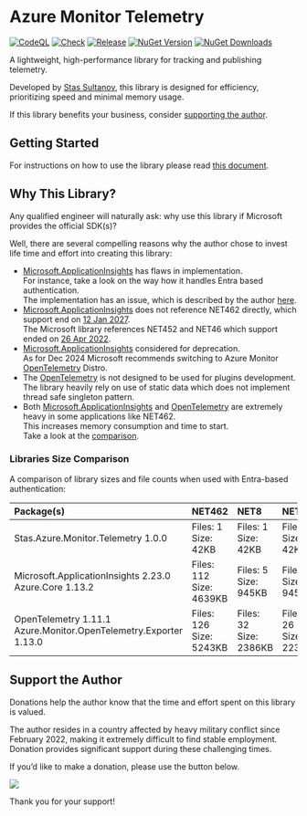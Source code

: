 # Azure Monitor Telemetry 
[![CodeQL](https://github.com/stas-sultanov/azure-monitor-telemetry/actions/workflows/github-code-scanning/codeql/badge.svg)](https://github.com/stas-sultanov/azure-monitor-telemetry/actions/workflows/github-code-scanning/codeql)
[![Check](https://github.com/stas-sultanov/azure-monitor-telemetry/actions/workflows/check.yml/badge.svg)](https://github.com/stas-sultanov/azure-monitor-telemetry/actions/workflows/check.yml)
[![Release](https://github.com/stas-sultanov/azure-monitor-telemetry/actions/workflows/release.yml/badge.svg)](https://github.com/stas-sultanov/azure-monitor-telemetry/actions/workflows/release.yml)
[![NuGet Version](https://img.shields.io/nuget/v/Stas.Azure.Monitor.Telemetry)](https://www.nuget.org/packages/Stas.Azure.Monitor.Telemetry)
[![NuGet Downloads](https://img.shields.io/nuget/dt/Stas.Azure.Monitor.Telemetry)](https://www.nuget.org/packages/Stas.Azure.Monitor.Telemetry)

A lightweight, high-performance library for tracking and publishing telemetry.

Developed by [Stas Sultanov][StasSultanovLinkedIn], this library is designed for efficiency, prioritizing speed and minimal memory usage.

If this library benefits your business, consider [supporting the author](#support-the-author).

## Getting Started

For instructions on how to use the library please read [this document](/src/readme.md).

## Why This Library?

Any qualified engineer will naturally ask: why use this library if Microsoft provides the official SDK(s)?

Well, there are several compelling reasons why the author chose to invest life time and effort into creating this library:

- [Microsoft.ApplicationInsights][MSAppInsigthsNuget2_23] has flaws in implementation.<br/>
  For instance, take a look on the way how it handles Entra based authentication.<br/>
  The implementation has an issue, which is described by the author [here][AppInsightsDotNetGitHubAuthIssue].
- [Microsoft.ApplicationInsights][MSAppInsigthsNuget2_23] does not reference NET462 directly, which support end on [12 Jan 2027][NETLifeCycle].<br/>
  The Microsoft library references NET452 and NET46 which support ended on [26 Apr 2022][NETLifeCycle].
- [Microsoft.ApplicationInsights][MSAppInsigthsNuget2_23] considered for deprecation.<br/>
  As for Dec 2024 Microsoft recommends switching to Azure Monitor [OpenTelemetry](https://learn.microsoft.com/azure/azure-monitor/app/opentelemetry-enable) Distro.
- The [OpenTelemetry][OpenTelemetry] is not designed to be used for plugins development.<br/>
  The library heavily rely on use of static data which does not implement thread safe singleton pattern.
- Both [Microsoft.ApplicationInsights][MSAppInsigthsNuget2_23] and [OpenTelemetry][OpenTelemetry] are extremely heavy in some applications like NET462.<br/>
  This increases memory consumption and time to start.<br/>
  Take a look at the [comparison](#libraries-size-comparison).

### Libraries Size Comparison

A comparison of library sizes and file counts when used with Entra-based authentication:

| Package(s)                                   | NET462 | NET8 | NET9 |
| :------------------------------------------- | :----- | :--- | :--- |
| Stas.Azure.Monitor.Telemetry           1.0.0 <br/> | Files: 1<br/>Size:  42KB | Files:   1<br/>Size:   42KB | Files: 1<br/>Size:  42KB |
| Microsoft.ApplicationInsights         2.23.0 <br/> Azure.Core                            1.13.2 | Files: 112<br/>Size: 4639KB | Files: 5<br/>Size: 945KB | Files: 5<br/>Size: 945KB |
| OpenTelemetry                         1.11.1 <br/> Azure.Monitor.OpenTelemetry.Exporter  1.13.0 | Files: 126<br/>Size: 5243KB | Files: 32<br/>Size: 2386KB | Files:  26<br/>Size: 2233KB |

## Support the Author

Donations help the author know that the time and effort spent on this library is valued.

The author resides in a country affected by heavy military conflict since February 2022, making it extremely difficult to find stable employment. Donation provides significant support during these challenging times.

If you’d like to make a donation, please use the button below.

[![](https://www.paypalobjects.com/en_US/i/btn/btn_donate_LG.gif)](https://www.paypal.com/cgi-bin/webscr?cmd=_s-xclick&hosted_button_id=K2DPD6J3DJ2FN)

Thank you for your support!

[AppInsightsDotNetGitHubAuthIssue]: https://github.com/microsoft/ApplicationInsights-dotnet/issues/2945
[AzureMonitor]: https://docs.microsoft.com/azure/azure-monitor/overview
[MSAppInsigthsNuget2_23]: https://www.nuget.org/packages/Microsoft.ApplicationInsights/2.23.0
[NETLifeCycle]: https://learn.microsoft.com/lifecycle/products/microsoft-net-framework
[OpenTelemetry]: https://www.nuget.org/packages/OpenTelemetry
[StasSultanovLinkedIn]: https://www.linkedin.com/in/stas-sultanov
